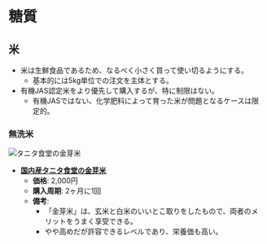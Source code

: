 糖質
====

米
----

- 米は生鮮食品であるため、なるべく小さく買って使い切るようにする。
  - 基本的には5kg単位での注文を主体とする。
- 有機JAS認定米をより優先して購入するが、特に制限はない。
  - 有機JASではない、化学肥料によって育った米が問題となるケースは限定的。

### 無洗米
![タニタ食堂の金芽米](https://askul.c.yimg.jp/img/product/LL1/N423128_LL1.jpg)
- [**国内産タニタ食堂の金芽米**](https://lohaco.jp/product/N423128/)
  - **価格**: 2,000円
  - **購入周期**: 2ヶ月に1回
  - **備考**:
    - 「金芽米」は、玄米と白米のいいとこ取りをしたもので、両者のメリットをうまく享受できる。
    - やや高めだが許容できるレベルであり、栄養価も高い。
